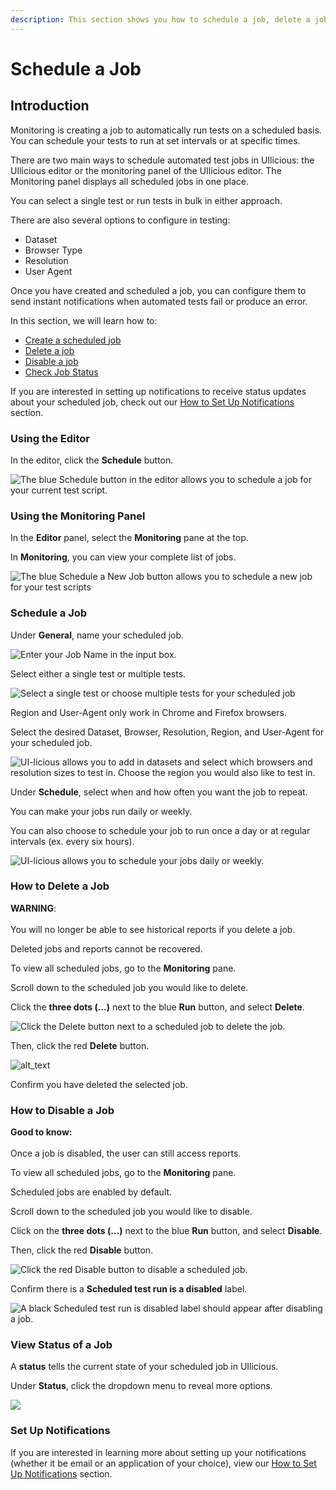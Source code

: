 ```yaml
---
description: This section shows you how to schedule a job, delete a job, or disable a job.
---
```


# Schedule a Job

## Introduction

Monitoring is creating a job to automatically run tests on a scheduled basis. You can schedule your tests to run at set intervals or at specific times.

There are two main ways to schedule automated test jobs in UIlicious: the UIlicious editor or the monitoring panel of the UIlicious editor. The Monitoring panel displays all scheduled jobs in one place.

You can select a single test or run tests in bulk in either approach.

There are also several options to configure in testing:

* Dataset
* Browser Type
* Resolution
* User Agent

Once you have created and scheduled a job, you can configure them to send instant notifications when automated tests fail or produce an error.

In this section, we will learn how to:

* [Create a scheduled job ](./setting-up-jobs/#schedule-a-job)
* [Delete a job](./setting-up-jobs/#how-to-delete-a-job)
* [Disable a job](./setting-up-jobs/#how-to-disable-a-job)
* [Check Job Status](./setting-up-jobs/#view-status-of-a-job)

If you are interested in setting up notifications to receive status updates about your scheduled job, check out our [How to Set Up Notifications](./Setup-notifications) section.

### Using the Editor

In the editor, click the **Schedule** button.

![The blue Schedule button in the editor allows you to schedule a job for your current test script.](https://res.cloudinary.com/di7y5b6ed/image/upload/v1649282897/UI-licious:%20Monitoring/scheduleaJob-1\_vcknh8.png)

### Using the Monitoring Panel

In the **Editor** panel, select the **Monitoring** pane at the top.&#x20;

In **Monitoring**, you can view your complete list of jobs.

![The blue Schedule a New Job button allows you to schedule a new job for your test scripts](https://res.cloudinary.com/di7y5b6ed/image/upload/v1649282897/UI-licious:%20Monitoring/scheduleaJob-2\_klnawl.png)

### Schedule a Job

Under **General**, name your scheduled job.

![Enter your Job Name in the input box.](https://res.cloudinary.com/di7y5b6ed/image/upload/v1649285376/UI-licious:%20Monitoring/scheduleaJob-3\_cgrw23.gif)

Select either a single test or multiple tests.

![Select a single test or choose multiple tests for your scheduled job](https://res.cloudinary.com/di7y5b6ed/image/upload/v1649285820/UI-licious:%20Monitoring/scheduleaJob-4\_loimqh.gif)

Region and User-Agent only work in Chrome and Firefox browsers.

Select the desired Dataset, Browser, Resolution, Region, and User-Agent for your scheduled job.

![UI-licious allows you to add in datasets and select which browsers and resolution sizes to test in. Choose the region you would also like to test in.](https://res.cloudinary.com/di7y5b6ed/image/upload/v1649286615/UI-licious:%20Monitoring/scheduleaJob-5\_gvvzuu.gif)

Under **Schedule**, select when and how often you want the job to repeat.

You can make your jobs run daily or weekly.

You can also choose to schedule your job to run once a day or at regular intervals (ex. every six hours).

![UI-licious allows you to schedule your jobs daily or weekly.](https://res.cloudinary.com/di7y5b6ed/image/upload/v1649286864/UI-licious:%20Monitoring/ScheduleaJob-6\_df88hs.gif)

### How to Delete a Job

**WARNING**:\
\
You will no longer be able to see historical reports if you delete a job.&#x20;

Deleted jobs and reports cannot be recovered.

To view all scheduled jobs, go to the **Monitoring** pane.

Scroll down to the scheduled job you would like to delete.

Click the **three dots (...)** next to the blue **Run** button, and select **Delete**.

![Click the Delete button next to a scheduled job to delete the job.](https://res.cloudinary.com/di7y5b6ed/image/upload/v1649287592/UI-licious:%20Monitoring/ScheduleaJob-7\_cvelit.png)

Then, click the red **Delete** button.

![alt\_text](https://res.cloudinary.com/di7y5b6ed/image/upload/v1649288445/UI-licious:%20Monitoring/scheduleaJob-8\_ti25kf.gif)

Confirm you have deleted the selected job.

### How to Disable a Job

**Good to know:**\
\
Once a job is disabled, the user can still access reports.

To view all scheduled jobs, go to the **Monitoring** pane.

Scheduled jobs are enabled by default.

Scroll down to the scheduled job you would like to disable.

Click on the **three dots (...)** next to the blue **Run** button, and select **Disable**.

Then, click the red **Disable** button.

![Click the red Disable button to disable a scheduled job.](https://res.cloudinary.com/di7y5b6ed/image/upload/v1649288526/UI-licious:%20Monitoring/scheduleaJob-9a\_hdmsji.gif)

Confirm there is a **Scheduled test run is a disabled** label.

![A black Scheduled test run is disabled label should appear after disabling a job.](https://res.cloudinary.com/di7y5b6ed/image/upload/v1649288248/UI-licious:%20Monitoring/ScheduleaJob-10\_sxejyh.png)

### View Status of a Job

A **status** tells the current state of your scheduled job in UIlicious.

Under **Status**, click the dropdown menu to reveal more options.

![](https://res.cloudinary.com/di7y5b6ed/image/upload/v1649781432/UI-licious:%20Monitoring/ScheduleaJob11.png)

### Set Up Notifications

If you are interested in learning more about setting up your notifications (whether it be email or an application of your choice), view our [How to Set Up Notifications](setup-notifications/) section.
